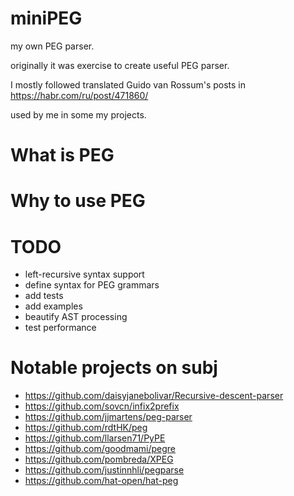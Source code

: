# miniPEG
my own PEG parser.

originally it was exercise to create useful PEG parser.

I mostly followed translated Guido van Rossum's posts in https://habr.com/ru/post/471860/

used by me in some my projects.

# What is PEG

# Why to use PEG

# TODO

- left-recursive syntax support
- define syntax for PEG grammars
- add tests
- add examples
- beautify AST processing
- test performance

# Notable projects on subj

- https://github.com/daisyjanebolivar/Recursive-descent-parser
- https://github.com/sovcn/infix2prefix
- https://github.com/jjmartens/peg-parser
- https://github.com/rdtHK/peg
- https://github.com/llarsen71/PyPE
- https://github.com/goodmami/pegre
- https://github.com/pombreda/XPEG
- https://github.com/justinnhli/pegparse
- https://github.com/hat-open/hat-peg